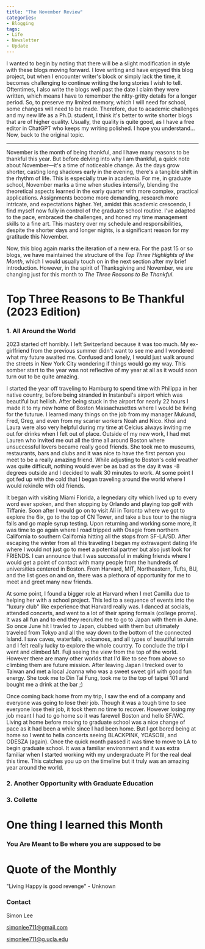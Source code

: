 ```yaml
---
title: "The November Review"
categories:
- Blogging
tags:
- Life
- Newsletter
- Update
---
```


I wanted to begin by noting that there will be a slight modification in style with these blogs moving forward. I love writing and have enjoyed this blog project, but when I encounter writer's block or simply lack the time, it becomes challenging to continue writing the long stories I wish to tell. Oftentimes, I also write the blogs well past the date I claim they were written, which means I have to remember the nitty-gritty details for a longer period. So, to preserve my limited memory, which I will need for school, some changes will need to be made. Therefore, due to academic challenges and my new life as a Ph.D. student, I think it's better to write shorter blogs that are of higher quality. Usually, the quality is quite good, as I have a free editor in ChatGPT who keeps my writing polished. I hope you understand... Now, back to the original topic.

---

November is the month of being thankful, and I have many reasons to be thankful this year. But before delving into why I am thankful, a quick note about November—it's a time of noticeable change. As the days grow shorter, casting long shadows early in the evening, there's a tangible shift in the rhythm of life. This is especially true in academia. For me, in graduate school, November marks a time when studies intensify, blending the theoretical aspects learned in the early quarter with more complex, practical applications. Assignments become more demanding, research more intricate, and expectations higher. Yet, amidst this academic crescendo, I find myself now fully in control of the graduate school routine. I've adapted to the pace, embraced the challenges, and honed my time management skills to a fine art. This mastery over my schedule and responsibilities, despite the shorter days and longer nights, is a significant reason for my gratitude this November.

Now, this blog again marks the iteration of a new era. For the past 15 or so blogs, we have maintained the structure of the *Top Three Highlights of the Month*, which I would usually touch on in the next section after my brief introduction. However, in the spirit of Thanksgiving and November, we are changing just for this month to *The Three Reasons to Be Thankful*.

# Top Three Reasons to Be Thankful (2023 Edition)

### 1. All Around the World

2023 started off horribly. I left Switzerland because it was too much. My ex-girlfriend from the previous summer didn't want to see me and I wondered what my future awaited me. Confused and lonely, I would just walk around the streets in New York City wondering if things would go my way. This somber start to the year was not reflective of my year at all as it would soon turn out to be quite amazing. 

I started the year off traveling to Hamburg to spend time with Philippa in her native country, before being stranded in Instanbul's airport which was beautiful but hellish. After being stuck in the airport for nearly 22 hours I made it to my new home of Boston Massachusettes where I would be living for the futurue. I learned many things on the job from my manager Mukund, Fred, Greg, and even from my scarier workers Noah and Nico. Khoi and Laura were also very helpful during my time at Celcius always inviting me out for drinks when I felt out of place. Outside of my new work, I had met Lauren who invited me out all the time all around Boston where unsuccessful lovers became really good friends. She took me to museums, restaurants, bars and clubs and it was nice to have the first person you meet to be a really amazing friend. While adjusting to Boston's cold weather was quite difficult, nothing would ever be as bad as the day it was -8 degrees outside and I decided to walk 30 minutes to work. At some point I got fed up with the cold that I began traveling around the world where I would rekindle with old friends. 

It began with visiting Miami Florida, a legnedary city which lived up to every word ever spoken, and then stopping by Orlando and playing top golf with Tiffanie. Soon after I would go on to visit Ali in Toronto where we got to explore the 6ix, go to the top of CN Tower, and take a bus tour to the niagra falls and go maple syrup testing. Upon returning and working some more, it was time to go again where I road tripped with Osagie from northern California to southern California hitting all the stops from SF-LA/SD. After escaping the winter from all this traveling I began my extravagent dating life where I would not just go to meet a potential partner but also just look for FRIENDS. I can announce that I was successful in making friends where I would get a point of contact with many people from the hundreds of universities centered in Boston. From Harvard, MIT, Northeastern, Tufts, BU, and the list goes on and on, there was a plethora of opportunity for me to meet and greet many new friends. 

At some point, I found a bigger role at Harvard when I met Camilla due to helping her with a school project. This led to a sequence of events into the "luxury club" like experience that Harvard really was. I danced at socials, attended concerts, and went to a lot of their spring formals (college proms). It was all fun and to end they recruited me to go to Japan with them in June. So once June hit I travled to Japan, clubbed with them but ultimately traveled from Tokyo and all the way down to the bottom of the connected Island. I saw caves, waterfalls, volcanoes, and all types of beautiful terrain and I felt really lucky to explore the whole country. To conclude the trip I went and climbed Mt. Fuji seeing the view from the top of the world. However there are many other worlds that I'd like to see from above so climbing them are future mission. After leaving Japan I trecked over to Taiwan and met a local Joanna who was a sweet sweet girl with good fun energy. She took me to Din Tai Fung, took me to the top of taipei 101 and bought me a drink at the bar ;)

Once coming back home from my trip, I saw the end of a company and everyone was going to lose their job. Though it was a tough time to see everyone lose their job, it took them no time to recover. However losing my job meant I had to go home so it was farewell Boston and hello SF/WC. Living at home before moving to graduate school was a nice change of pace as it had been a while since I had been home. But I got bored being at home so I went to hella concerts seeing BLACKPINK, YOASOBI, and ODESZA (again). Once the quick month passed it was time to move to LA to begin graduate school. It was a familiar environment and it was extra familiar when I started working with my undergraduate PI for the real deal this time. This catches you up on the timeline but it truly was an amazing year around the world.

### 2. Another Opportunity with Graduate Education

### 3. Collette

# One thing I learned this Month

### You Are Meant to Be where you are supposed to be

# Quote of the Monthly 

"Living Happy is good revenge" - Unknown

### Contact

Simon Lee

simonlee711@gmail.com

simonlee711@g.ucla.edu